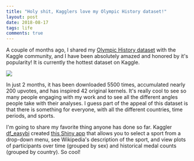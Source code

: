 ```yaml
---
title: "Holy shit, Kagglers love my Olympic History dataset!"
layout: post
date: 2018-08-17
tags: life
comments: true
---
```


A couple of months ago, I shared my [Olympic History dataset](https://www.kaggle.com/heesoo37/120-years-of-olympic-history-athletes-and-results) with the Kaggle community, and I have been absolutely amazed and honored by it's popularity! It is currently the hottest dataset on Kaggle. 

![](https://i.imgur.com/EV8mJU4.png) 

In just 2 months, it has been downloaded 5500 times, accumulated nearly 200 upvotes, and has inspired 42 original kernels. It's really cool to see so many people engaging with my work and to see all the different angles people take with their analyses. I guess part of the appeal of this dataset is that there is something for everyone, with all the different countries, time periods, and sports.

I'm going to share my favorite thing anyone has done so far. Kaggler [df_easybi](https://www.kaggle.com/easybi) created [this Shiny app](https://impactr.shinyapps.io/olympics_sports/) that allows you to select a sport from a drop-down menu, see Wikipedia's description of the sport, and view plots of participants over time (grouped by sex) and historical medal counts (grouped by country). So cool! 
